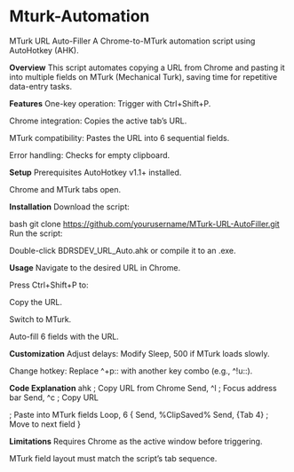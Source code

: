 # Mturk-Automation
MTurk URL Auto-Filler
A Chrome-to-MTurk automation script using AutoHotkey (AHK).

**Overview**
This script automates copying a URL from Chrome and pasting it into multiple fields on MTurk (Mechanical Turk), saving time for repetitive data-entry tasks.

**Features**
One-key operation: Trigger with Ctrl+Shift+P.

Chrome integration: Copies the active tab’s URL.

MTurk compatibility: Pastes the URL into 6 sequential fields.

Error handling: Checks for empty clipboard.

**Setup**
Prerequisites
AutoHotkey v1.1+ installed.

Chrome and MTurk tabs open.

**Installation**
Download the script:

bash
git clone https://github.com/yourusername/MTurk-URL-AutoFiller.git
Run the script:

Double-click BDRSDEV_URL_Auto.ahk or compile it to an .exe.

**Usage**
Navigate to the desired URL in Chrome.

Press Ctrl+Shift+P to:

Copy the URL.

Switch to MTurk.

Auto-fill 6 fields with the URL.

**Customization**
Adjust delays: Modify Sleep, 500 if MTurk loads slowly.

Change hotkey: Replace ^+p:: with another key combo (e.g., ^!u::).

**Code Explanation**
ahk
; Copy URL from Chrome
Send, ^l  ; Focus address bar
Send, ^c  ; Copy URL

; Paste into MTurk fields
Loop, 6 {
    Send, %ClipSaved%
    Send, {Tab 4}  ; Move to next field
}

**Limitations**
Requires Chrome as the active window before triggering.

MTurk field layout must match the script’s tab sequence.

